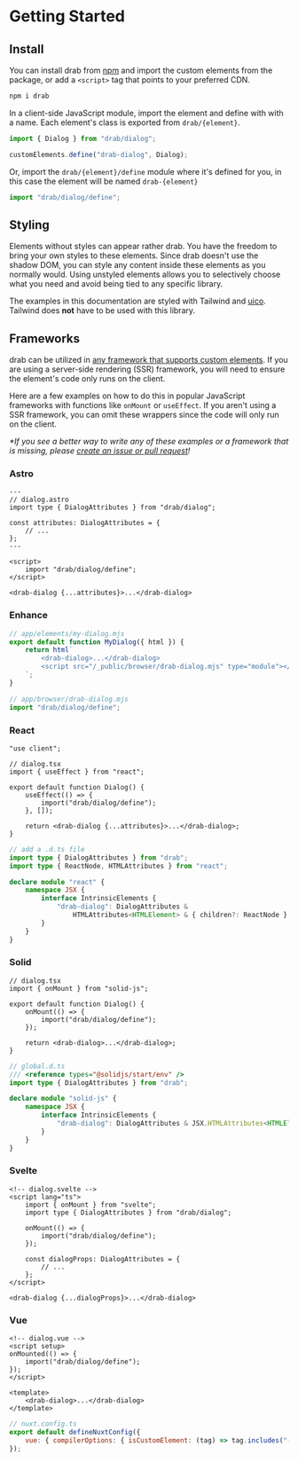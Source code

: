 # Getting Started

## Install

You can install drab from [npm](https://www.npmjs.com/package/drab) and import the custom elements from the package, or add a `<script>` tag that points to your preferred CDN.

```bash
npm i drab
```

In a client-side JavaScript module, import the element and define with with a name. Each element's class is exported from `drab/{element}`.

```js
import { Dialog } from "drab/dialog";

customElements.define("drab-dialog", Dialog);
```

Or, import the `drab/{element}/define` module where it's defined for you, in this case the element will be named `drab-{element}`

```js
import "drab/dialog/define";
```

## Styling

Elements without styles can appear rather drab. You have the freedom to bring your own styles to these elements. Since drab doesn't use the shadow DOM, you can style any content inside these elements as you normally would. Using unstyled elements allows you to selectively choose what you need and avoid being tied to any specific library.

The examples in this documentation are styled with Tailwind and [uico](https://uico.robino.dev). Tailwind does **not** have to be used with this library.

## Frameworks

drab can be utilized in [any framework that supports custom elements](https://custom-elements-everywhere.com/). If you are using a server-side rendering (SSR) framework, you will need to ensure the element's code only runs on the client.

Here are a few examples on how to do this in popular JavaScript frameworks with functions like `onMount` or `useEffect`. If you aren't using a SSR framework, you can omit these wrappers since the code will only run on the client.

_\*If you see a better way to write any of these examples or a framework that is missing, please [create an issue or pull request](https://github.com/rossrobino/drab/issues)!_

### Astro

```astro
---
// dialog.astro
import type { DialogAttributes } from "drab/dialog";

const attributes: DialogAttributes = {
	// ...
};
---

<script>
	import "drab/dialog/define";
</script>

<drab-dialog {...attributes}>...</drab-dialog>
```

### Enhance

```js
// app/elements/my-dialog.mjs
export default function MyDialog({ html }) {
	return html`
		<drab-dialog>...</drab-dialog>
		<script src="/_public/browser/drab-dialog.mjs" type="module"></script>
	`;
}
```

```js
// app/browser/drab-dialog.mjs
import "drab/dialog/define";
```

### React

```tsx
"use client";

// dialog.tsx
import { useEffect } from "react";

export default function Dialog() {
	useEffect(() => {
		import("drab/dialog/define");
	}, []);

	return <drab-dialog {...attributes}>...</drab-dialog>;
}
```

```ts
// add a .d.ts file
import type { DialogAttributes } from "drab";
import type { ReactNode, HTMLAttributes } from "react";

declare module "react" {
	namespace JSX {
		interface IntrinsicElements {
			"drab-dialog": DialogAttributes &
				HTMLAttributes<HTMLElement> & { children?: ReactNode };
		}
	}
}
```

### Solid

```tsx
// dialog.tsx
import { onMount } from "solid-js";

export default function Dialog() {
	onMount(() => {
		import("drab/dialog/define");
	});

	return <drab-dialog>...</drab-dialog>;
}
```

```ts
// global.d.ts
/// <reference types="@solidjs/start/env" />
import type { DialogAttributes } from "drab";

declare module "solid-js" {
	namespace JSX {
		interface IntrinsicElements {
			"drab-dialog": DialogAttributes & JSX.HTMLAttributes<HTMLElement>;
		}
	}
}
```

### Svelte

```svelte
<!-- dialog.svelte -->
<script lang="ts">
	import { onMount } from "svelte";
	import type { DialogAttributes } from "drab/dialog";

	onMount(() => {
		import("drab/dialog/define");
	});

	const dialogProps: DialogAttributes = {
		// ...
	};
</script>

<drab-dialog {...dialogProps}>...</drab-dialog>
```

### Vue

```vue
<!-- dialog.vue -->
<script setup>
onMounted(() => {
	import("drab/dialog/define");
});
</script>

<template>
	<drab-dialog>...</drab-dialog>
</template>
```

```js
// nuxt.config.ts
export default defineNuxtConfig({
	vue: { compilerOptions: { isCustomElement: (tag) => tag.includes("-") } },
});
```

